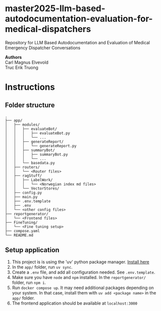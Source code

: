 # master2025-llm-based-autodocumentation-evaluation-for-medical-dispatchers

Repository for LLM Based Autodocumentation and Evaluation of Medical Emergency Dispatcher Conversations

**Authors** \
Carl Magnus Elvevold \
Truc Erik Truong

# Instructions

## Folder structure

```
.
├── app/
│   ├── modules/
│   │   ├── evaluateBot/
│   │   │   ├── evaluateBot.py
│   │   │   └── ...
│   │   ├── generateReport/
│   │   │   └── generateReport.py
│   │   ├── summaryBot/
│   │   │   ├── summaryBot.py
│   │   │   └── ...
│   │   └── basedata.py
│   ├── routers/
│   │   └── <Router files>
│   ├── ragStuff/
│   │   ├── LabelWork/
│   │   │   └── <Norwegian index md files>
│   │   └── VectorStores/
│   ├── config.py
│   ├── main.py
│   ├── .env.template
│   ├── .env
│   └── <other config files>
├── reportgenerator/
│   └── <Frontend files>
├── FineTuning/
│   └── <Fine tuning setup>
├── compose.yaml
└── README.md
```

## Setup application
1. This project is is using the 'uv' python package manager. [Install here](https://github.com/astral-sh/uv)
1. In the `app/` folder, run `uv sync`.
1. Create a `.env` file, and add all configuration needed. See `.env.template`.
1. Make sure you have `node` and `npm` installed. In the `reportgenerator/` folder, run `npm i`.
1. Run `docker compose up`. It may need additional packages depending on your system. In that case, install them with `uv add <package name>` in the `app/` folder.
1. The frontend application should be available at `localhost:3000`
